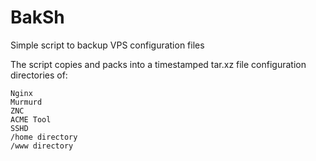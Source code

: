 # BakSh
Simple script to backup VPS configuration files

The script copies and packs into a timestamped tar.xz file configuration directories of:
```
Nginx
Murmurd
ZNC
ACME Tool
SSHD
/home directory
/www directory
```

